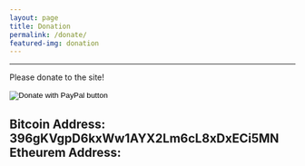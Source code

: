 ```yaml
---
layout: page
title: Donation
permalink: /donate/
featured-img: donation
---
```

---
Please donate to the site!

<form action="https://www.paypal.com/cgi-bin/webscr" method="post" target="_top">
<input type="hidden" name="cmd" value="_donations" />
<input type="hidden" name="business" value="HBL543BX8L254" />
<input type="hidden" name="currency_code" value="USD" />
<input type="image" src="https://www.paypalobjects.com/en_US/i/btn/btn_donate_SM.gif" border="0" name="submit" title="PayPal - The safer, easier way to pay online!" alt="Donate with PayPal button" />
<img alt="" border="0" src="https://www.paypal.com/en_US/i/scr/pixel.gif" width="1" height="1" />
</form>



Bitcoin Address: 396gKVgpD6kxWw1AYX2Lm6cL8xDxECi5MN
Etheurem Address: 
----
